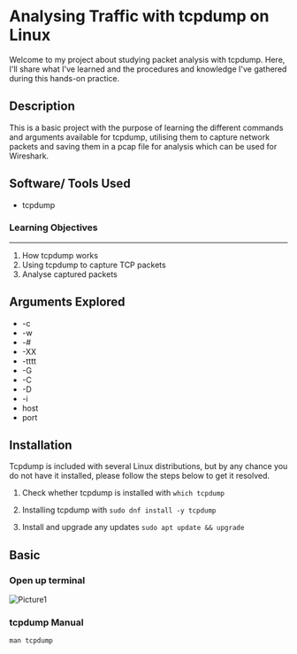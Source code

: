 # Analysing Traffic with tcpdump on Linux
Welcome to my project about studying packet analysis with tcpdump. Here, I'll share what I've learned and the procedures and knowledge I've gathered during this hands-on practice.

## Description
This is a basic project with the purpose of learning the different commands and arguments available for tcpdump, utilising them to capture network packets and saving them in a pcap file for analysis which can be used for Wireshark.

## Software/ Tools Used
- tcpdump

### Learning Objectives
---
1. How tcpdump works
2. Using tcpdump to capture TCP packets
3. Analyse captured packets

## Arguments Explored
- -c
- -w
- -#
- -XX
- -tttt
- -G
- -C
- -D
- -i
- host
- port

## Installation
Tcpdump is included with several Linux distributions, but by any chance you do not have it installed, please follow the steps below to get it resolved.

1. Check whether tcpdump is installed with
  `which tcpdump`

2. Installing tcpdump with
`sudo dnf install -y tcpdump`

3. Install and upgrade any updates
`sudo apt update && upgrade`

## Basic
### Open up terminal
![Picture1](https://github.com/Ammarisanewbie/tcpdump/assets/108499824/c3087b76-58c2-4d13-8fab-752b4cb51148)

### tcpdump Manual
`man tcpdump`


